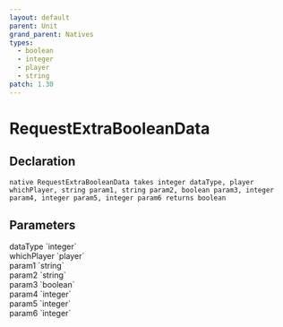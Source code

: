 ```yaml
---
layout: default
parent: Unit
grand_parent: Natives
types:
  - boolean
  - integer
  - player
  - string
patch: 1.30
---
```


# RequestExtraBooleanData

## Declaration

```
native RequestExtraBooleanData takes integer dataType, player whichPlayer, string param1, string param2, boolean param3, integer param4, integer param5, integer param6 returns boolean
```

## Parameters
<dl>
  <dt>dataType `integer`</dt>
  <dd></dd>

  <dt>whichPlayer `player`</dt>
  <dd></dd>

  <dt>param1 `string`</dt>
  <dd></dd>

  <dt>param2 `string`</dt>
  <dd></dd>

  <dt>param3 `boolean`</dt>
  <dd></dd>

  <dt>param4 `integer`</dt>
  <dd></dd>

  <dt>param5 `integer`</dt>
  <dd></dd>

  <dt>param6 `integer`</dt>
  <dd></dd>
</dl>